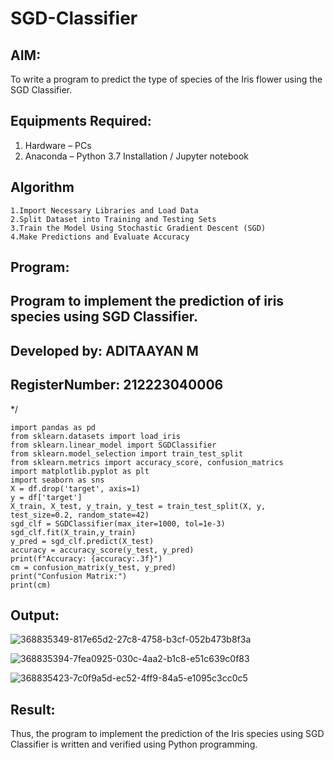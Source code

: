 # SGD-Classifier
## AIM:
To write a program to predict the type of species of the Iris flower using the SGD Classifier.

## Equipments Required:
1. Hardware – PCs
2. Anaconda – Python 3.7 Installation / Jupyter notebook

## Algorithm
```
1.Import Necessary Libraries and Load Data 
2.Split Dataset into Training and Testing Sets
3.Train the Model Using Stochastic Gradient Descent (SGD)
4.Make Predictions and Evaluate Accuracy
```
## Program:

## Program to implement the prediction of iris species using SGD Classifier.
## Developed by: ADITAAYAN M
## RegisterNumber: 212223040006
*/
```
import pandas as pd
from sklearn.datasets import load_iris
from sklearn.linear_model import SGDClassifier
from sklearn.model_selection import train_test_split
from sklearn.metrics import accuracy_score, confusion_matrics
import matplotlib.pyplot as plt
import seaborn as sns
X = df.drop('target', axis=1)
y = df['target']
X_train, X_test, y_train, y_test = train_test_split(X, y, test_size=0.2, random_state=42)
sgd_clf = SGDClassifier(max_iter=1000, tol=1e-3)
sgd_clf.fit(X_train,y_train)
y_pred = sgd_clf.predict(X_test)
accuracy = accuracy_score(y_test, y_pred)
print(f"Accuracy: {accuracy:.3f}")
cm = confusion_matrix(y_test, y_pred)
print("Confusion Matrix:")
print(cm)
```


## Output:
![368835349-817e65d2-27c8-4758-b3cf-052b473b8f3a](https://github.com/user-attachments/assets/cc0b4d85-2d79-41b2-bb74-82ddf2abe26a)

![368835394-7fea0925-030c-4aa2-b1c8-e51c639c0f83](https://github.com/user-attachments/assets/e0b48a48-e3a8-43d5-a14d-f242ce7cf316)



![368835423-7c0f9a5d-ec52-4ff9-84a5-e1095c3cc0c5](https://github.com/user-attachments/assets/bbaec29b-0c72-4b6f-8eab-553c599c7753)


## Result:
Thus, the program to implement the prediction of the Iris species using SGD Classifier is written and verified using Python programming.
